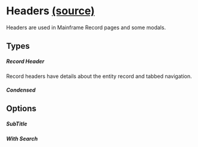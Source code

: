 Headers [(source)](https://github.com/bullhorn/novo-elements/tree/master/projects/novo-examples/src/elements/header)
=============================================================================================

Headers are used in Mainframe Record pages and some modals.

Types
-----

##### Record Header

Record headers have details about the entity record and tabbed navigation.

<code-example example="basic-header"></code-example>

##### Condensed

<code-example example="condensed-header"></code-example>

Options
-------

##### SubTitle

<code-example example="header-subtitle"></code-example>

##### With Search

<code-example example="header-searchbar"></code-example>